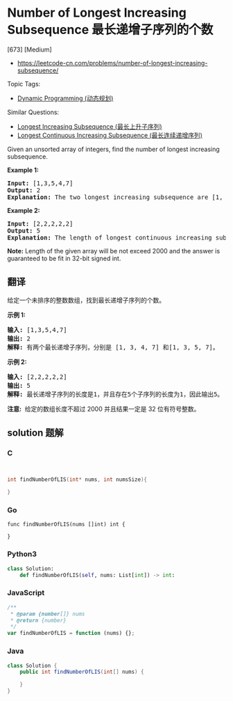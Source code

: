 # Number of Longest Increasing Subsequence 最长递增子序列的个数

[673] [Medium]

- https://leetcode-cn.com/problems/number-of-longest-increasing-subsequence/

Topic Tags:

- [Dynamic Programming (动态规划)](https://leetcode-cn.com/tag/dynamic-programming/)

Similar Questions:

- [Longest Increasing Subsequence (最长上升子序列)](https://leetcode-cn.com/problems/longest-increasing-subsequence/)
- [Longest Continuous Increasing Subsequence (最长连续递增序列)](https://leetcode-cn.com/problems/longest-continuous-increasing-subsequence/)

Given an unsorted array of integers, find the number of longest increasing subsequence.

**Example 1:**

<pre><b>Input:</b> [1,3,5,4,7]
<b>Output:</b> 2
<b>Explanation:</b> The two longest increasing subsequence are [1, 3, 4, 7] and [1, 3, 5, 7].
</pre>

**Example 2:**

<pre><b>Input:</b> [2,2,2,2,2]
<b>Output:</b> 5
<b>Explanation:</b> The length of longest continuous increasing subsequence is 1, and there are 5 subsequences' length is 1, so output 5.
</pre>

**Note:** Length of the given array will be not exceed 2000 and the answer is guaranteed to be fit in 32-bit signed int.

## 翻译

给定一个未排序的整数数组，找到最长递增子序列的个数。

**示例 1:**

<pre><strong>输入:</strong> [1,3,5,4,7]
<strong>输出:</strong> 2
<strong>解释:</strong> 有两个最长递增子序列，分别是 [1, 3, 4, 7] 和[1, 3, 5, 7]。
</pre>

**示例 2:**

<pre><strong>输入:</strong> [2,2,2,2,2]
<strong>输出:</strong> 5
<strong>解释:</strong> 最长递增子序列的长度是1，并且存在5个子序列的长度为1，因此输出5。
</pre>

**注意:**  给定的数组长度不超过 2000 并且结果一定是 32 位有符号整数。

## solution 题解

### C

```c


int findNumberOfLIS(int* nums, int numsSize){

}


```

### Go

```golang
func findNumberOfLIS(nums []int) int {

}
```

### Python3

```python
class Solution:
    def findNumberOfLIS(self, nums: List[int]) -> int:

```

### JavaScript

```javascript
/**
 * @param {number[]} nums
 * @return {number}
 */
var findNumberOfLIS = function (nums) {};
```

### Java

```java
class Solution {
    public int findNumberOfLIS(int[] nums) {

    }
}
```
